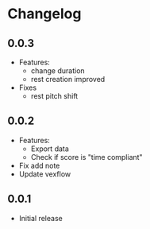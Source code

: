 # Changelog

## 0.0.3
* Features:
  * change duration
  * rest creation improved
* Fixes
  * rest pitch shift

## 0.0.2

* Features:
  * Export data
  * Check if score is "time compliant"
* Fix add note
* Update vexflow

## 0.0.1

* Initial release
